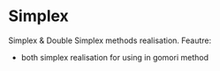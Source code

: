# Simplex
Simplex & Double Simplex methods realisation.
Feautre:
- both simplex realisation for using in gomori method
